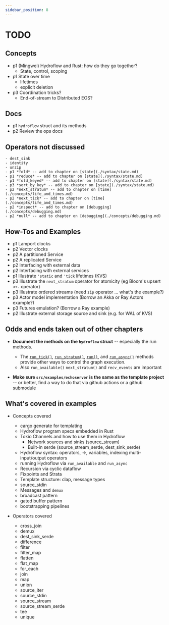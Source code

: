 ```yaml
---
sidebar_position: 8
---
```


# TODO

## Concepts
- p1 (Mingwei) Hydroflow and Rust: how do they go together?
    - State, control, scoping
- p1 State over time
    - lifetimes
    - explicit deletion
- p3 Coordination tricks?
    - End-of-stream to Distributed EOS?

## Docs
- p1 `hydroflow` struct and its methods
- p2 Review the ops docs

## Operators not discussed
    - dest_sink
    - identity
    - unzip
    - p1 *fold* -- add to chapter on [state](./syntax/state.md)
    - p1 *reduce* -- add to chapter on [state](./syntax/state.md)
    - p1 *fold_keyed* -- add to chapter on [state](./syntax/state.md)
    - p3 *sort_by_key* -- add to chapter on [state](./syntax/state.md)
    - p2 *next_stratum* -- add to chapter on [time](./concepts/life_and_times.md)
    - p2 *next_tick* -- add to chapter on [time](./concepts/life_and_times.md)
    - p2 *inspect* -- add to chapter on [debugging](./concepts/debugging.md)
    - p2 *null* -- add to chapter on [debugging](./concepts/debugging.md)

## How-Tos and Examples
- p1 Lamport clocks
- p2 Vector clocks
- p2 A partitioned Service
- p2 A replicated Service
- p2 Interfacing with external data
- p2 Interfacing with external services
- p1 Illustrate `'static` and `'tick` lifetimes (KVS)
- p3 Illustrate the `next_stratum` operator for atomicity (eg Bloom's upsert `<+-` operator)
- p3 Illustrate ordered streams (need `zip` operator ... what's the example?)
- p3 Actor model implementation (Borrow an Akka or Ray Actors example?)
- p3 Futures emulation? (Borrow a Ray example)
- p2 Illustrate external storage source and sink (e.g. for WAL of KVS)

## Odds and ends taken out of other chapters
- **Document the methods on the `hydroflow` struct** -- especially the run methods.
    -  The [`run_tick()`](https://hydro-project.github.io/hydroflow/doc/hydroflow/scheduled/graph/struct.Hydroflow.html#method.run_tick), [`run_stratum()`](https://hydro-project.github.io/hydroflow/doc/hydroflow/scheduled/graph/struct.Hydroflow.html#method.run_stratum), [`run()`](https://hydro-project.github.io/hydroflow/doc/hydroflow/scheduled/graph/struct.Hydroflow.html#method.run), and [`run_async()`](https://hydro-project.github.io/hydroflow/doc/hydroflow/scheduled/graph/struct.Hydroflow.html#method.run_async) methods provide other ways to control the graph execution.
    - Also `run_available()` `next_stratum()` and `recv_events` are important

- **Make sure `src/examples/echoserver` is the same as the template project** -- or better, find a way to do that via github actions or a github submodule

## What's covered in examples
- Concepts covered
    - cargo generate for templating
    - Hydroflow program specs embedded in Rust
    - Tokio Channels and how to use them in Hydroflow
        - Network sources and sinks (source_stream)
        - Built-in serde (source_stream_serde, dest_sink_serde)
    - Hydroflow syntax: operators, ->, variables, indexing multi-input/output operators
    - running Hydroflow via `run_available` and `run_async`
    - Recursion via cyclic dataflow
    - Fixpoints and Strata
    - Template structure: clap, message types
    - source_stdin
    - Messages and `demux`
    - broadcast pattern
    - gated buffer pattern
    - bootstrapping pipelines

- Operators covered
    - cross_join
    - demux
    - dest_sink_serde
    - difference
    - filter
    - filter_map
    - flatten
    - flat_map
    - for_each
    - join
    - map
    - union
    - source_iter
    - source_stdin
    - source_stream
    - source_stream_serde
    - tee
    - unique
